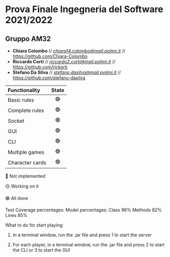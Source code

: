 # Prova Finale Ingegneria del Software 2021/2022
## Gruppo AM32



* **Chiara Colombo**  //   *chiara14.colombo@mail.polimi.it*  //  https://github.com/Chiara-Colombo
* **Riccardo Corti**   //     *riccardo2.corti@mail.polimi.it* // https://github.com/rickorti
* **Stefano Da Silva**  // *stefano.dasilva@mail.polimi.it* //  https://github.com/stefano-dasilva

| Functionality    |                       State                        |
|:-----------------|:--------------------------------------------------:|
| Basic rules      | 🟢 |
| Complete rules   | 🟢 |
| Socket           | 🟢 |
| GUI              | 🟢 |
| CLI              | 🟢 |
| Multiple games   | 🟢 |
| Character cards  | 🟢 |


🔴 Not implemented

🟡 Working on it

🟢 All done

Test Coverage percentages:
Model percentages:
        Class 96%
        Methods 82%
        Lines 85%


What to do for start playing:
1. In a terminal window, run the .jar file and press 1 to start the server

2. For each player, in a terminal window, run the .jar file and press 2 to start the CLI or 3 to start the GUI
